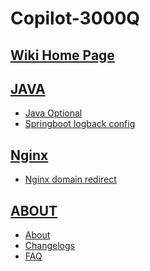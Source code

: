 # Copilot-3000Q

<!-- ***
![retropie_logo](images/dev-handbook.png)
*** -->

## [Wiki Home Page](https://github.com/inRemark/Copilot-3000Q/wiki)

## [JAVA](java/index.md)

* [Java Optional](java/java-optional.md)
* [Springboot logback config](logback/logback.md)

## [Nginx](nginx)

* [Nginx domain redirect](nginx/nginx-domain-redirect.md)

## [ABOUT](about/about.md)

* [About](about/about.md)
* [Changelogs](about/changelogs.md)
* [FAQ](about/FAQ.md)
